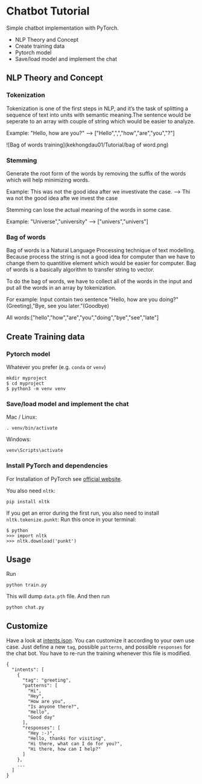 # Chatbot Tutorial
Simple chatbot implementation with PyTorch. 

- NLP Theory and Concept
- Create training data
- Pytorch model
- Save/load model and implement the chat


## NLP Theory and Concept
### Tokenization
Tokenization is one of the first steps in NLP, and it’s the task of splitting a sequence of text into units with semantic meaning.The sentence would be seperate to an array with couple of string which would be easier to analyze.

Example:
"Hello, how are you?"
--> ["Hello",",","how","are","you","?"]

![Bag of words training](kekhongdau01/Tutorial/bag of word.png)

### Stemming
Generate the root form of the words by removing the suffix of the words which will help minimizing words.

Example:
This was not the good idea after we investivate the case.
--> Thi wa not the good idea afte we invest the case

Stemming can lose the actual meaning of the words in some case.

Example:
"Universe","university"
--> ["univers","univers"]

### Bag of words
Bag of words is a Natural Language Processing technique of text modelling. Because process the string is not a good idea for computer than we have to change them to quantitive element which would be easier for computer. Bag of words is a basically algorithm to transfer string to vector.

To do the bag of words, we have to collect all of the words in the input and put all the words in an array by tokenization.

For example:
Input contain two sentence "Hello, how are you doing?"(Greeting),"Bye, see you later."(Goodbye)

All words:["hello","how","are","you","doing","bye","see","late"]





## Create Training data

### Pytorch model
Whatever you prefer (e.g. `conda` or `venv`)
```console
mkdir myproject
$ cd myproject
$ python3 -m venv venv
```

### Save/load model and implement the chat
Mac / Linux:
```console
. venv/bin/activate
```
Windows:
```console
venv\Scripts\activate
```
### Install PyTorch and dependencies

For Installation of PyTorch see [official website](https://pytorch.org/).

You also need `nltk`:
 ```console
pip install nltk
 ```

If you get an error during the first run, you also need to install `nltk.tokenize.punkt`:
Run this once in your terminal:
 ```console
$ python
>>> import nltk
>>> nltk.download('punkt')
```

## Usage
Run
```console
python train.py
```
This will dump `data.pth` file. And then run
```console
python chat.py
```
## Customize
Have a look at [intents.json](intents.json). You can customize it according to your own use case. Just define a new `tag`, possible `patterns`, and possible `responses` for the chat bot. You have to re-run the training whenever this file is modified.
```console
{
  "intents": [
    {
      "tag": "greeting",
      "patterns": [
        "Hi",
        "Hey",
        "How are you",
        "Is anyone there?",
        "Hello",
        "Good day"
      ],
      "responses": [
        "Hey :-)",
        "Hello, thanks for visiting",
        "Hi there, what can I do for you?",
        "Hi there, how can I help?"
      ]
    },
    ...
  ]
}
```
